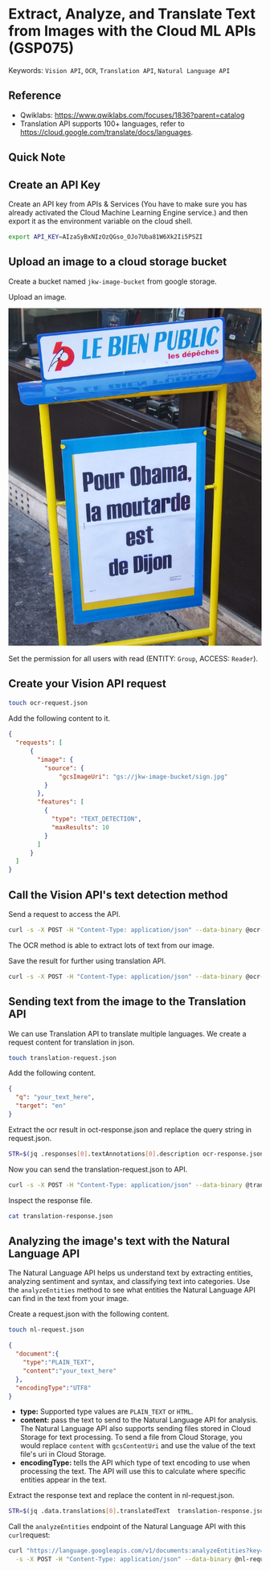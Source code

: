 # Extract, Analyze, and Translate Text from Images with the Cloud ML APIs (GSP075)



Keywords: `Vision API`, `OCR`, `Translation API`, `Natural Language API`



## Reference

* Qwiklabs: https://www.qwiklabs.com/focuses/1836?parent=catalog
* Translation API supports 100+ languages, refer to https://cloud.google.com/translate/docs/languages.



## Quick Note



## Create an API Key

Create an API key from APIs & Services (You have to make sure you has already activated the Cloud Machine Learning Engine service.) and then export it as the environment variable on the cloud shell.

```sh
export API_KEY=AIzaSyBxNIzOzQGso_OJo7Uba81W6Xk2Ii5PSZI
```



## Upload an image to a cloud storage bucket

Create a bucket named `jkw-image-bucket` from google storage.

Upload an image.

![](../static/sign.jpg)

Set the permission for all users with read (ENTITY: `Group`, ACCESS: `Reader`).



## Create your Vision API request

```sh
touch ocr-request.json
```

Add the following content to it.

```json
{
  "requests": [
      {
        "image": {
          "source": {
              "gcsImageUri": "gs://jkw-image-bucket/sign.jpg"
          }
        },
        "features": [
          {
            "type": "TEXT_DETECTION",
            "maxResults": 10
          }
        ]
      }
  ]
}
```



## Call the Vision API's text detection method

Send a request to access the API.

```sh
curl -s -X POST -H "Content-Type: application/json" --data-binary @ocr-request.json  https://vision.googleapis.com/v1/images:annotate?key=${API_KEY}
```

The OCR method is able to extract lots of text from our image.

Save the result for further using translation API.

```sh
curl -s -X POST -H "Content-Type: application/json" --data-binary @ocr-request.json  https://vision.googleapis.com/v1/images:annotate?key=${API_KEY} -o ocr-response.json
```



## Sending text from the image to the Translation API

We can use Translation API to translate multiple languages. We create a request content for translation in json.

```sh
touch translation-request.json
```

Add the following content.

```json
{
  "q": "your_text_here",
  "target": "en"
}
```

Extract the ocr result in oct-response.json and replace the query string in request.json.

```sh
STR=$(jq .responses[0].textAnnotations[0].description ocr-response.json) && STR="${STR//\"}" && sed -i "s|your_text_here|$STR|g" translation-request.json
```

Now you can send the translation-request.json to API.

```sh
curl -s -X POST -H "Content-Type: application/json" --data-binary @translation-request.json https://translation.googleapis.com/language/translate/v2?key=${API_KEY} -o translation-response.json
```

Inspect the response file.

```sh
cat translation-response.json
```



## Analyzing the image's text with the Natural Language API

The Natural Language API helps us understand text by extracting entities, analyzing sentiment and syntax, and classifying text into categories. Use the `analyzeEntities` method to see what entities the Natural Language API can find in the text from your image.

Create a request.json with the following content.

```sh
touch nl-request.json
```

```json
{
  "document":{
    "type":"PLAIN_TEXT",
    "content":"your_text_here"
  },
  "encodingType":"UTF8"
}
```

* **type:** Supported type values are `PLAIN_TEXT` or `HTML`.
* **content:** pass the text to send to the Natural Language API for analysis. The Natural Language API also supports sending files stored in Cloud Storage for text processing. To send a file from Cloud Storage, you would replace `content` with `gcsContentUri` and use the value of the text file's uri in Cloud Storage.
* **encodingType:** tells the API which type of text encoding to use when processing the text. The API will use this to calculate where specific entities appear in the text.



Extract the response text and replace the content in nl-request.json.

```sh
STR=$(jq .data.translations[0].translatedText  translation-response.json) && STR="${STR//\"}" && sed -i "s|your_text_here|$STR|g" nl-request.json
```



Call the `analyzeEntities` endpoint of the Natural Language API with this `curl`request:

```sh
curl "https://language.googleapis.com/v1/documents:analyzeEntities?key=${API_KEY}" \
  -s -X POST -H "Content-Type: application/json" --data-binary @nl-request.json
```
























